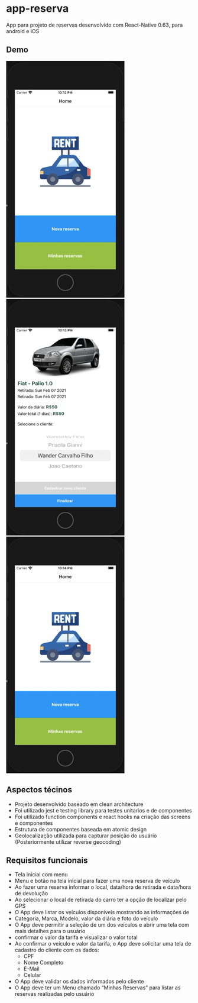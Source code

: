 # app-reserva
App para projeto de reservas desenvolvido com React-Native 0.63, para android e iOS

## Demo

![gif 1](./src/assets/media/1.gif)
![gif 2](./src/assets/media/2.gif)
![gif 3](./src/assets/media/3.gif)

## Aspectos técinos

* Projeto desenvolvido baseado em clean architecture
* Foi utilizado jest e testing library para testes unitarios e de componentes
* Foi utilizado function components e react hooks na criação das screens e componentes
* Estrutura de componentes baseada em atomic design
* Geolocalização utilizada para capturar posição do usuário (Posteriormente utilizar reverse geocoding)

## Requisitos funcionais

* Tela inicial com menu
* Menu e botão na tela inicial para fazer uma nova reserva de veículo
* Ao fazer uma reserva informar o local, data/hora de retirada e data/hora de devolução
* Ao selecionar o local de retirada do carro ter a opção de localizar pelo GPS
* O App deve listar os veículos disponíveis mostrando as informações de
* Categoria, Marca, Modelo, valor da diária e foto do veículo
* O App deve permitir a seleção de um dos veículos e abrir uma tela com mais detalhes para o usuário
* confirmar o valor da tarifa e visualizar o valor total
* Ao confirmar o veículo e valor da tarifa, o App deve solicitar uma tela de cadastro do cliente com os dados:
  * CPF
  * Nome Completo
  * E-Mail
  * Celular
* O App deve validar os dados informados pelo cliente
* O App deve ter um Menu chamado “Minhas Reservas” para listar as reservas realizadas pelo usuário